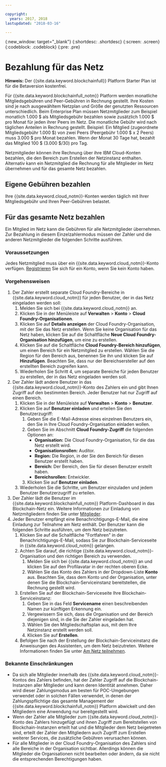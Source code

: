 ```yaml
---

copyright:
  years: 2017, 2018
lastupdated: "2018-03-16"

---
```


{:new_window: target="_blank"}
{:shortdesc: .shortdesc}
{:screen: .screen}
{:codeblock: .codeblock}
{:pre: .pre}

# Bezahlung für das Netz

**Hinweis:** Der {{site.data.keyword.blockchainfull}} Platform Starter Plan ist für die Betaversion kostenfrei.

Für {{site.data.keyword.blockchainfull_notm}} Platform werden monatliche Mitgliedsgebühren und Peer-Gebühren in Rechnung gestellt. Ihre Kosten sind je nach ausgewähltem Netzplan und Größe der genutzten Ressourcen unterschiedlich.  Beim Enterprise Plan müssen Netzmitglieder zum Beispiel monatlich 1.000 $ als Mitgliedsgebühr bezahlen sowie zusätzlich 1.000 $ pro Monat für jeden ihrer Peers im Netz. Die monatliche Gebühr wird nach täglichen Anteilen in Rechnung gestellt. Beispiel: Ein Mitglied (zugeordnete Mitgliedsgebühr 1.000 $) von zwei Peers (Peergebühr 1.000 $ x 2 Peers) muss 3.000 $ pro Monat bezahlen. Wenn der Monat 30 Tage hat, bezahlt das Mitglied 100 $ (3.000 $/30) pro Tag.

Netzmitglieder können ihre Rechnung über ihre IBM Cloud-Konten bezahlen, die den Bereich zum Erstellen der Netzinstanz enthalten. Alternativ kann ein Netzmitglied die Rechnung für alle Mitglieder im Netz übernehmen und für das gesamte Netz bezahlen.


## Eigene Gebühren bezahlen
Ihre {{site.data.keyword.cloud_notm}}-Konten werden täglich mit Ihrer Mitgliedsgebühr und Ihren Peer-Gebühren belastet.


## Für das gesamte Netz bezahlen
Ein Mitglied im Netz kann die Gebühren für alle Netzmitglieder übernehmen.  Zur Bezahlung in diesem Einzelzahlermodus müssen der Zahler und die anderen Netzmitglieder die folgenden Schritte ausführen.

### Voraussetzungen
Jedes Netzmitglied muss über ein {{site.data.keyword.cloud_notm}}-Konto verfügen. [Registrieren](https://console.bluemix.net/registration/) Sie sich für ein Konto, wenn Sie kein Konto haben.

### Vorgehensweisen
1. Der Zahler erstellt separate Cloud Foundry-Bereiche in {{site.data.keyword.cloud_notm}} für jeden Benutzer, der in das Netz eingeladen werden soll:
   1. Melden Sie sich bei {{site.data.keyword.cloud_notm}} an.
   2. Klicken Sie in der Menüleiste auf **Verwalten** > **Konto** > **Cloud Foundry-Organisationen**.
   3. Klicken Sie auf **Details anzeigen** der Cloud Foundry-Organisation, mit der Sie das Netz erstellen.  Wenn Sie keine Organisation für das Netz haben, klicken Sie auf die Schaltfläche **Neue Cloud Foundry-Organisation hinzufügen**, um eine zu erstellen.
   4. Klicken Sie auf die Schaltfläche **Cloud Foundry-Bereich hinzufügen**, um einen Bereich für ein Netzmitglied zu erstellen.  Wählen Sie die Region für den Bereich aus, benennen Sie ihn und klicken Sie auf **Hinzufügen**.  Beachten Sie, dass nur der Bereichsersteller auf den erstellten Bereich zugreifen kann.
   5. Wiederholen Sie Schritt 4, um separate Bereiche für jeden Benutzer zu erstellen, der in das Netz eingeladen werden soll.
2. Der Zahler lädt andere Benutzer in das {{site.data.keyword.cloud_notm}}-Konto des Zahlers ein und gibt Ihnen Zugriff auf den bestimmten Bereich.  Jeder Benutzer hat nur Zugriff auf einen Bereich.
   1. Klicken Sie in der Menüleiste auf **Verwalten** > **Konto** > **Benutzer**.  
   2. Klicken Sie auf **Benutzer einladen** und erteilen Sie den Benutzerzugriff:
      1. Geben Sie die E-Mail-Adresse eines einzelnen Benutzers ein, den Sie in Ihre Cloud Foundry-Organisation einladen wollen.
      2. Geben Sie im Abschnitt **Cloud Foundry-Zugriff** die folgenden Optionen an:
         - **Organisation:** Die Cloud Foundry-Organisation, für die das Netz erstellt wird.
         - **Organisationsrollen:** Auditor.
         - **Region:** Die Region, in der Sie den Bereich für diesen Benutzer erstellt haben.
         - **Bereich:** Der Bereich, den Sie für diesen Benutzer erstellt haben.
         - **Bereichsrollen:** Entwickler.
      3. Klicken Sie auf **Benutzer einladen**.
   3. Wiederholen Sie die Schritte, um Benutzer einzuladen und jedem Benutzer Benutzerzugriff zu erteilen.
3. Der Zahler lädt die Benutzer im {{site.data.keyword.blockchainfull_notm}} Platform-Dashboard in das Blockchain-Netz ein. Weitere Informationen zur Einladung von Netzmitgliedern finden Sie unter [Mitglieder](https://console.bluemix.net/docs/services/blockchain/v10_dashboard.html#members).
4. Jeder Benutzer empfängt eine Benachrichtigungs-E-Mail, die eine Einladung zur Teilnahme am Netz enthält.  Der Benutzer kann die folgenden Schritte ausführen, um dem Netz beizutreten.
   1. Klicken Sie auf die Schaltfläche "Fortfahren" in der Benachrichtigungs-E-Mail, sodass Sie zur Blockchain-Serviceseite in {{site.data.keyword.cloud_notm}} gelangen.
   2. Achten Sie darauf, die richtige {{site.data.keyword.cloud_notm}}-Organisation und den richtigen Bereich zu verwenden.
      1. Melden Sie sich bei {{site.data.keyword.cloud_notm}} an und klicken Sie auf den Profilavatar in der rechten oberen Ecke.
      2. Wählen Sie das Konto des Zahlers in der Dropdown-Liste **Konto** aus.  Beachten Sie, dass dem Konto und der Organisation, unter denen Sie die Blockchain-Serviceinstanz bereitstellen, die Rechnung gestellt wird.  
   4. Erstellen Sie auf der Blockchain-Serviceseite Ihre Blockchain-Serviceinstanz:
      1. Geben Sie in das Feld **Servicename** einen beschreibenden Namen zur künftigen Erkennung ein.
      2. Vergewissern Sie sich, dass die Organisation und der Bereich diejenigen sind, in die Sie der Zahler eingeladen hat.
      3. Wählen Sie den Mitgliedschaftsplan aus, mit dem Ihre Netzinstanz erstellt werden soll.
      4. Klicken Sie auf **Erstellen**.
   5. Befolgen Sie nach der Erstellung der Blockchain-Serviceinstanz die Anweisungen des Assistenten, um dem Netz beizutreten.  Weitere Informationen finden Sie unter [Am Netz teilnehmen](https://console.bluemix.net/docs/services/blockchain/get_start.html#joining-a-network).

### Bekannte Einschränkungen
- Da sich alle Mitglieder innerhalb des {{site.data.keyword.cloud_notm}}-Kontos des Zahlers befinden, hat der Zahler Zugriff auf die Blockchain-Instanzen aller Mitglieder und kann deren Identität annehmen.  Daher wird dieser Zahlungsmodus am besten für POC-Umgebungen verwendet oder in solchen Fällen verwendet, in denen der Zahlungspflichtige das gesamte Management der {{site.data.keyword.blockchainfull_notm}} Platform abwickelt und den Mitgliedern eine Anwendung nur bereitgestellt wird.  
- Wenn der Zahler alle Mitglieder zum {{site.data.keyword.cloud_notm}}-Konto des Zahlers hinzugefügt und ihnen Zugriff zum Bereitstellen von Blockchain-Instanzen erteilt hat und die Mitglieder dem Netz beigetreten sind, erteilt der Zahler den Mitgliedern auch Zugriff zum Erstellen weiterer Services, die zusätzliche Gebühren verursachen können.  
- Für alle Mitglieder in der Cloud Foundry-Organisation des Zahlers sind alle Bereiche in der Organisation sichtbar.  Allerdings können die Mitglieder die Organisationen nicht bearbeiten oder ändern, da sie nicht die entsprechenden Berechtigungen haben.

